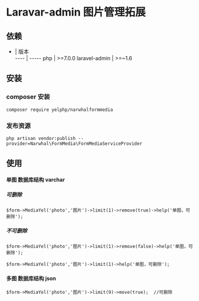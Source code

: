 # Laravar-admin 图片管理拓展

## 依赖

  -    | 版本  
 ---- | ----- 
 php  | >=7.0.0 
 laravel-admin  | >=~1.6 

## 安装

### composer 安装

```
composer require yelphp/narwhalformmedia
```


### 发布资源

```
php artisan vendor:publish --provider=Narwhal\FormMedia\FormMediaServiceProvider
```

## 使用

#### 单图 数据库结构 varchar

##### 可删除

```
$form->MediaYel('photo','图片')->limit(1)->remove(true)->help('单图，可删除');
```

##### 不可删除

```
$form->MediaYel('photo','图片')->limit(1)->remove(false)->help('单图，可删除');

$form->MediaYel('photo','图片')->limit(1)->help('单图，可删除');
```

#### 多图 数据库结构 json

```
$form->MediaYel('photo','图片')->limit(9)->move(true);  //可删除

```